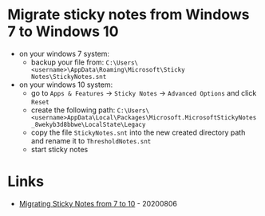 # Migrate sticky notes from Windows 7 to Windows 10

* on your windows 7 system:
    * backup your file from: `C:\Users\<username>\AppData\Roaming\Microsoft\Sticky Notes\StickyNotes.snt`
* on your windows 10 system:
    * go to `Apps & Features` -> `Sticky Notes` -> `Advanced Options` and click `Reset`
    * create the following path: `C:\Users\<username>AppData\Local\Packages\Microsoft.MicrosoftStickyNotes_8wekyb3d8bbwe\LocalState\Legacy`
    * copy the file `StickyNotes.snt` into the new created directory path and rename it to `ThresholdNotes.snt`
    * start sticky notes

# Links

* [Migrating Sticky Notes from 7 to 10](https://answers.microsoft.com/en-us/windows/forum/apps_windows_10-winapps-appscat_books/migrating-sticky-notes-from-7-to-10/86aabe27-120c-4ddd-8fff-aa0f5128af33) - 20200806
